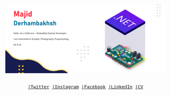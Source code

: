 ![MAJID DERHAMBAKHSH](https://github.com/Majid-Derhambakhsh/Majid-Derhambakhsh/blob/master/MajidDerhambakhshDescription.png)

<p align="center">
  <br>
  <samp><a href="https://twitter.com/M_Derhambakhsh">|Twitter</a> <a href="https://www.instagram.com/majid.derhambakhsh"> |Instagram</a> <a href="https://github.com/Majid-Derhambakhsh"> |Facebook</a> <a href="https://github.com/Majid-Derhambakhsh"> |LinkedIn</a> <a href="https://github.com/Majid-Derhambakhsh"> |CV</a></samp>
  <br>
</p>

